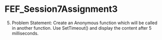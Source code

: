 # FEF_Session7Assignment3
5. Problem Statement: Create an Anonymous function which will be called in another function.  Use SetTimeout() and display the content after 5 milliseconds.

